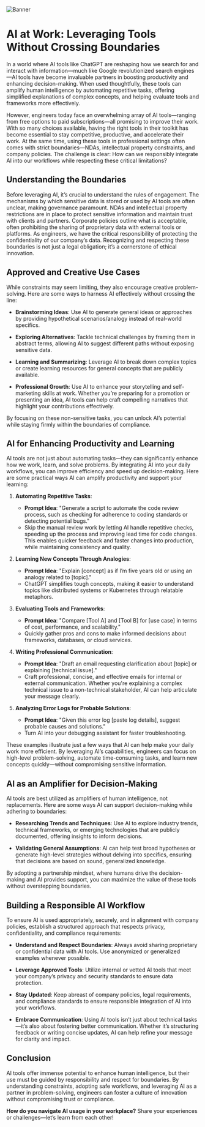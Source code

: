 ![Banner](/assets/2025/aiatwork.png)
# AI at Work: Leveraging Tools Without Crossing Boundaries

In a world where AI tools like ChatGPT are reshaping how we search for and interact with information—much like Google revolutionized search engines—AI tools have become invaluable partners in boosting productivity and enhancing decision-making. When used thoughtfully, these tools can amplify human intelligence by automating repetitive tasks, offering simplified explanations of complex concepts, and helping evaluate tools and frameworks more effectively.

However, engineers today face an overwhelming array of AI tools—ranging from free options to paid subscriptions—all promising to improve their work. With so many choices available, having the right tools in their toolkit has become essential to stay competitive, productive, and accelerate their work. At the same time, using these tools in professional settings often comes with strict boundaries—NDAs, intellectual property constraints, and company policies. The challenge is clear: How can we responsibly integrate AI into our workflows while respecting these critical limitations?

## Understanding the Boundaries

Before leveraging AI, it’s crucial to understand the rules of engagement. The mechanisms by which sensitive data is stored or used by AI tools are often unclear, making governance paramount. NDAs and intellectual property restrictions are in place to protect sensitive information and maintain trust with clients and partners. Corporate policies outline what is acceptable, often prohibiting the sharing of proprietary data with external tools or platforms. As engineers, we have the critical responsibility of protecting the confidentiality of our company’s data. Recognizing and respecting these boundaries is not just a legal obligation; it’s a cornerstone of ethical innovation.

## Approved and Creative Use Cases

While constraints may seem limiting, they also encourage creative problem-solving. Here are some ways to harness AI effectively without crossing the line:

- **Brainstorming Ideas**: Use AI to generate general ideas or approaches by providing hypothetical scenarios/analogy instead of real-world specifics.
  
- **Exploring Alternatives**: Tackle technical challenges by framing them in abstract terms, allowing AI to suggest different paths without exposing sensitive data.

- **Learning and Summarizing**: Leverage AI to break down complex topics or create learning resources for general concepts that are publicly available.

- **Professional Growth**: Use AI to enhance your storytelling and self-marketing skills at work. Whether you’re preparing for a promotion or presenting an idea, AI tools can help craft compelling narratives that highlight your contributions effectively.

By focusing on these non-sensitive tasks, you can unlock AI’s potential while staying firmly within the boundaries of compliance.

## AI for Enhancing Productivity and Learning

AI tools are not just about automating tasks—they can significantly enhance how we work, learn, and solve problems. By integrating AI into your daily workflows, you can improve efficiency and speed up decision-making. Here are some practical ways AI can amplify productivity and support your learning:

1. **Automating Repetitive Tasks**:
    - **Prompt Idea**: "Generate a script to automate the code review process, such as checking for adherence to coding standards or detecting potential bugs."
    - Skip the manual review work by letting AI handle repetitive checks, speeding up the process and improving lead time for code changes. This enables quicker feedback and faster changes into production, while maintaining consistency and quality.

2. **Learning New Concepts Through Analogies**:
    - **Prompt Idea**: "Explain [concept] as if I’m five years old or using an analogy related to [topic]."
    - ChatGPT simplifies tough concepts, making it easier to understand topics like distributed systems or Kubernetes through relatable metaphors.

3. **Evaluating Tools and Frameworks**:
    - **Prompt Idea**: "Compare [Tool A] and [Tool B] for [use case] in terms of cost, performance, and scalability."
    - Quickly gather pros and cons to make informed decisions about frameworks, databases, or cloud services.

4. **Writing Professional Communication**:
    - **Prompt Idea**: "Draft an email requesting clarification about [topic] or explaining [technical issue]."
    - Craft professional, concise, and effective emails for internal or external communication. Whether you're explaining a complex technical issue to a non-technical stakeholder, AI can help articulate your message clearly.

5. **Analyzing Error Logs for Probable Solutions**:
    - **Prompt Idea**: "Given this error log [paste log details], suggest probable causes and solutions."
    - Turn AI into your debugging assistant for faster troubleshooting.

These examples illustrate just a few ways that AI can help make your daily work more efficient. By leveraging AI’s capabilities, engineers can focus on high-level problem-solving, automate time-consuming tasks, and learn new concepts quickly—without compromising sensitive information.

## AI as an Amplifier for Decision-Making

AI tools are best utilized as amplifiers of human intelligence, not replacements. Here are some ways AI can support decision-making while adhering to boundaries:

- **Researching Trends and Techniques**: Use AI to explore industry trends, technical frameworks, or emerging technologies that are publicly documented, offering insights to inform decisions.
  
- **Validating General Assumptions**: AI can help test broad hypotheses or generate high-level strategies without delving into specifics, ensuring that decisions are based on sound, generalized knowledge.

By adopting a partnership mindset, where humans drive the decision-making and AI provides support, you can maximize the value of these tools without overstepping boundaries.

## Building a Responsible AI Workflow

To ensure AI is used appropriately, securely, and in alignment with company policies, establish a structured approach that respects privacy, confidentiality, and compliance requirements:

- **Understand and Respect Boundaries**: Always avoid sharing proprietary or confidential data with AI tools. Use anonymized or generalized examples whenever possible.

- **Leverage Approved Tools**: Utilize internal or vetted AI tools that meet your company’s privacy and security standards to ensure data protection.

- **Stay Updated**: Keep abreast of company policies, legal requirements, and compliance standards to ensure responsible integration of AI into your workflows.

- **Embrace Communication**: Using AI tools isn’t just about technical tasks—it’s also about fostering better communication. Whether it’s structuring feedback or writing concise updates, AI can help refine your message for clarity and impact.

## Conclusion

AI tools offer immense potential to enhance human intelligence, but their use must be guided by responsibility and respect for boundaries. By understanding constraints, adopting safe workflows, and leveraging AI as a partner in problem-solving, engineers can foster a culture of innovation without compromising trust or compliance.

**How do you navigate AI usage in your workplace?** Share your experiences or challenges—let’s learn from each other!
